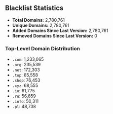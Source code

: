## Blacklist Statistics

- **Total Domains:** 2,780,761
- **Unique Domains:** 2,780,761
- **Added Domains Since Last Version:** 2,780,761
- **Removed Domains Since Last Version:** 0

### Top-Level Domain Distribution

-  `.com`: 1,233,065
-  `.org`: 235,539
-  `.net`: 172,303
-  `.top`: 85,558
-  `.shop`: 76,453
-  `.xyz`: 68,555
-  `.io`: 61,775
-  `.ru`: 56,659
-  `.info`: 50,311
-  `.pl`: 48,738
